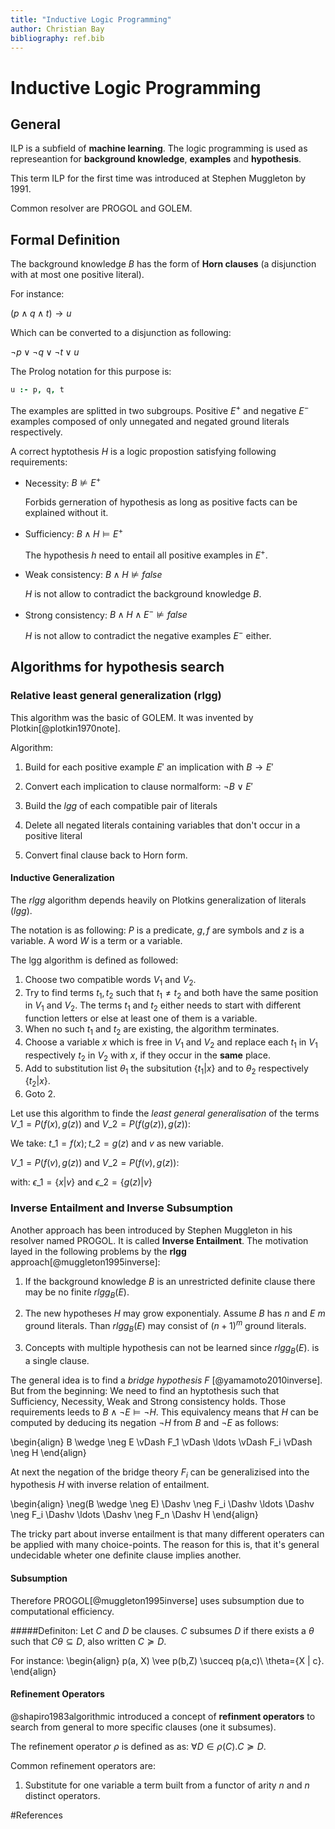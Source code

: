 ```yaml
---
title: "Inductive Logic Programming"
author: Christian Bay
bibliography: ref.bib
---
```


Inductive Logic Programming
=============================

General
-----------------------------
ILP is a subfield of **machine learning**. The logic programming
is used as represeantion for **background knowledge**, **examples**
and **hypothesis**.

This term ILP for the first time was introduced at Stephen Muggleton
by 1991.

Common resolver are PROGOL and GOLEM.

Formal Definition
-----------------------------
The background knowledge $B$ has the form of **Horn clauses**
(a disjunction with at most one positive literal).

For instance:

$(p \wedge q \wedge t) \to u$

Which can be converted to a disjunction as following:

$\lnot p \vee \lnot q \vee \lnot t \vee u$

The Prolog notation for this purpose is:

```prolog
u :- p, q, t
```

The examples are splitted in two subgroups. Positive $E^{+}$
and negative $E^{-}$ examples composed of only unnegated
and negated ground literals respectively.

A correct hyptothesis $H$ is a logic propostion satisfying
following requirements:

* Necessity:          $B \nvDash E^{+}$

     Forbids gerneration of hypothesis as long as positive facts
     can be explained without it.

* Sufficiency:        $B \wedge H \vDash E^{+}$

     The hypothesis $h$ need to entail all positive
     examples in $E^{+}$.

* Weak consistency:   $B \wedge H \nvDash false$

     $H$ is not allow to contradict the background knowledge $B$.

* Strong consistency: $B \wedge H \wedge E^{-} \nvDash false$

     $H$ is not allow to contradict the negative examples $E^{-}$ either.

Algorithms for hypothesis search
---------------------------------
### Relative least general generalization (rlgg)
This algorithm was the basic of GOLEM. It was invented by Plotkin[@plotkin1970note].

Algorithm:

1. Build for each positive example $E'$ an implication
   with $B \to E'$

2. Convert each implication to clause normalform: $\neg B \vee E'$

3. Build the *lgg* of each compatible pair of literals

4. Delete all negated literals containing variables that don't occur in a positive literal

5. Convert final clause back to Horn form.

#### Inductive Generalization
The *rlgg* algorithm depends heavily on Plotkins generalization of literals (*lgg*).

The notation is as following: $P$ is a predicate, $g,f$ are symbols and $z$ is a variable.
A word $W$ is a term or a variable.

The lgg algorithm is defined as followed:

1. Choose two compatible words $V_1$ and $V_2$.
2. Try to find terms $t_1,t_2$ such that $t_1 \neq t_2$
and both have the same position in $V_1$ and $V_2$. The terms
$t_1$ and $t_2$ either needs to start with different function
letters or else at least one of them is a variable.
3. When no such $t_1$ and $t_2$ are existing, the algorithm terminates.
4. Choose a variable $x$ which is free in $V_1$ and $V_2$ and replace each
$t_1$ in $V_1$ respectively $t_2$ in $V_2$ with $x$, if they occur in the **same** place.
5. Add to substitution list $\theta_1$ the subsitution $\{t_1 | x\}$ and to
 $\theta_2$ respectively $\{t_2 | x\}$.
6. Goto 2.

Let use this algorithm to finde the *least general generalisation* of the terms
$V\_1 = P(f(x), g(z))$ and $V\_2 = P(f(g(z)), g(z))$:

We take:
$t\_1 = f(x); t\_2= g(z)$ and $v$ as new variable.

$V\_1 = P(f(v), g(z))$ and $V\_2 = P(f(v), g(z))$:

with: $\epsilon\_1 = \{x | v\}$ and $\epsilon\_2 = \{g(z) | v\}$


### Inverse Entailment and Inverse Subsumption
Another approach has been introduced by Stephen Muggleton in his
resolver named PROGOL. It is called **Inverse Entailment**.
The motivation layed in the following problems by the **rlgg** approach[@muggleton1995inverse]:

1. If the background knowledge $B$ is an unrestricted definite clause there may
be no finite $rlgg_B(E)$.

2. The new hypotheses $H$ may grow exponentialy. Assume $B$ has $n$ and $E$
$m$  ground literals. Than $rlgg_B(E)$ may consist of $(n + 1)^m$ ground literals.

3. Concepts with multiple hypothesis can not be learned since
$rlgg_B(E)$. is a single clause.

The general idea is to find a *bridge hypothesis* $F$ [@yamamoto2010inverse]. But from the beginning:
We need to find an hyptothesis such that Sufficiency, Necessity, Weak and Strong
consistency holds.
Those requirements leeds to $B \wedge \neg E \vDash \neg H$. This equivalency
means that $H$ can be computed by deducing its negation $\neg H$ from $B$ and
$\neg E$ as follows:

\begin{align}
B \wedge \neg E \vDash F_1 \vDash \ldots \vDash F_i \vDash \neg H
\end{align}

At next the negation of the bridge theory $F_i$ can be generalizised into
the hypothesis $H$ with inverse relation of entailment.

\begin{align}
\neg(B \wedge  \neg E) \Dashv \neg F_i \Dashv \ldots \Dashv \neg F_i \Dashv
\ldots \Dashv \neg F_n \Dashv H
\end{align}

The tricky part about inverse entailment is that many different operaters can be
applied with many choice-points. The reason for this is, that it's general
undecidable wheter one definite clause implies another.

#### Subsumption
Therefore PROGOL[@muggleton1995inverse] uses subsumption due to computational
efficiency.

#####Definiton:
Let $C$ and $D$ be clauses. $C$ subsumes $D$ if there exists a $\theta$
such that $C\theta \subseteq D$, also written $C \succeq D$.

For instance:
\begin{align}
	p(a, X) \vee p(b,Z) \succeq p(a,c)\\
	\theta=\{X | c\}.
\end{align}

#### Refinement Operators
@shapiro1983algorithmic introduced a concept of **refinment operators**
to search from general to more specific clauses (one it subsumes).

The refinement operator $\rho$ is defined as as:
$\forall D \in \rho(C). C \succeq D$.

Common refinement operators are:
1. Substitute for one variable a term built from a functor of
arity $n$ and $n$ distinct operators.

#References
